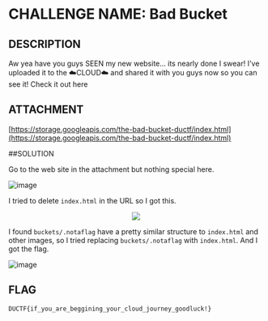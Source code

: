 # CHALLENGE NAME: Bad Bucket

## DESCRIPTION

Aw yea have you guys SEEN my new website... its nearly done I swear! I've uploaded it to the ☁️CLOUD☁️ and shared it with you guys now so you can see it! Check it out here

## ATTACHMENT

[https://storage.googleapis.com/the-bad-bucket-ductf/index.html](https://storage.googleapis.com/the-bad-bucket-ductf/index.html)

##SOLUTION

Go to the web site in the attachment but nothing special here.

![image](https://user-images.githubusercontent.com/84057292/134917500-21bd49c4-c78a-4be1-884c-23c10a0418f3.png)

I tried to delete `index.html` in the URL so I got this.

<p align = center>
  <img src="https://user-images.githubusercontent.com/84057292/134918550-732d9a11-7567-4b44-8f62-3953d5211b03.png">
</p>

I found `buckets/.notaflag` have a pretty similar structure to `index.html` and other images, so I tried replacing `buckets/.notaflag` with `index.html`. And I got the flag.

![image](https://user-images.githubusercontent.com/84057292/134919321-da2b1090-839f-4a3b-acbc-35709db38997.png)

## FLAG

`DUCTF{if_you_are_beggining_your_cloud_journey_goodluck!}`


